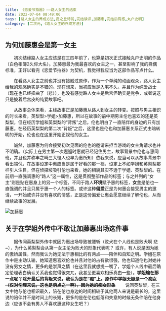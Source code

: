 ```yaml
---
title: 《恋爱节拍器》——路人女主的结束
date: 2022-07-04 08:49:06
tags: [路人女主的养成方法,霞之丘诗羽,完结读评,加藤惠,完结后有感,丸户史明]
category: [二次元,《路人女主的养成方法》]
---
```


## 为何加藤惠会是第一女主
&emsp;&emsp;初次结缘路人女主应该是在三四年前了，也算是初次正式接触丸户史明的作品（白色相簿2久仰大名）。加藤惠最为我最喜欢的女主之一，甚至影响了我的择偶标准，正好以看完《恋爱节拍器》为契机，我觉得我应当为这部作品写点什么。
<!--more-->
&emsp;&emsp;在看路人女主之前也并没有接触过原作，作为一个单纯的动画观众，路人女主给我的观感确实是不错的。现在想来，当初应当是入宅不久。并且作为纯爱战士（现在也已经扭曲了（悲）），也没有感觉路人女主是后宫但确实是党争，或者说这只是披着后宫皮的纯爱故事吧。

&emsp;&emsp;从故事总体来看，主线故事正是加藤惠从路人到女主的转变。按照与男主相识的时长来看，英梨梨>学姐>加藤惠，所以在故事的前中期男主伦也喜欢的还是英梨梨，但在经历学姐和英梨梨的“背叛”之后，伦也明白了一直陪伴的身边的只有加藤惠。在经历英梨梨的第二次“背叛”之后，这里也是伦也和加藤惠关系正式由暗转明的开始，伦也也在这里开始正视他的女主。

&emsp;&emsp;诚然，加藤惠为何会接受初次见面的伦也的邀请来担当游戏的女主角请求也并不明确。（实际上在男主第一次邂逅时惠就已经记住男主，故事背景中伦也与惠同班，并且也并称丰之崎三大怪人也早为惠所知）依我来说，应当可以从故事背景中看出端倪，在故事设定中惠应当是属于好看的那一档，设定上不如学姐和英梨梨那样引人注目，但在侦探坡吸引伦也来看，她的相貌其实不逊于学姐、英梨梨的。在前期一直强调惠的“路人”这一属性，这是贯彻整部作品的标签；与之并列的“女主”则是贴在惠身上的另一个标签，不同于路人**环境**赋予惠的标签，**女主**是伦也一直强调的并且只属于惠一个人的标签。或许这种**偏爱**正是为何惠会接受男主的邀请，一开始或许并没有喜欢的情感，正是这份偏爱让惠会愿意继续了解伦也，从而继续故事的发展。

![加藤惠](https://cdn.staticaly.com/gh/hiyoung3937/img_hiyoung@master/public/51.5lugnvxjo9w0.jpg "我永远喜欢加藤惠！！！")

## 关于在学姐外传中不敢让加藤惠出场这件事
&emsp;&emsp;据传闻英梨梨外传中就因为惠出场导致被腰斩（败犬在个人线也是败犬啊 悲~），为什么英梨梨会从第一女主沦为败犬的形象代表呢？ 或许，有人说是因为她的傲娇属性，然而我认为她无法于惠相比的有两点——陪伴和自知之明。学姐在原作中是主动认输，她知道惠喜欢伦也并且对他的占有欲很强，他也知道伦也对她并没有男女之情，更多的是崇拜之情（在这里我就想提一嘴了，学姐个人线中最后确定伦理表白确认关系我也觉得很突兀，我甚至更喜欢相乐真由一些）。**~~学姐输在那一点呢？除开最后的背叛来说，我认为是在“痴”上。原作中学姐无疑是一个痴女（仅对伦理来说，这也是萌点之一啊），因为她的痴女形象~~** 
&emsp;&emsp;说回英梨梨，在三女中她与伦也相识最久，陪在伦也身边的时间相较于其他两人来说是最长的，这里说的陪伴并不是时间上的长短，更多的是在伦也低落和失意的时候无条件陪在他身边（应该不会有男人不喜欢惠这种女生吧？）